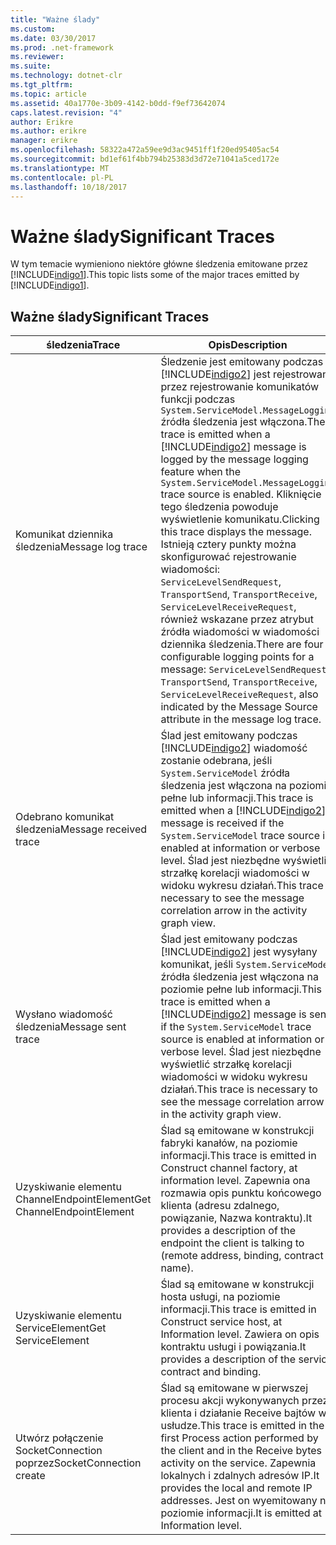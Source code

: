 ```yaml
---
title: "Ważne ślady"
ms.custom: 
ms.date: 03/30/2017
ms.prod: .net-framework
ms.reviewer: 
ms.suite: 
ms.technology: dotnet-clr
ms.tgt_pltfrm: 
ms.topic: article
ms.assetid: 40a1770e-3b09-4142-b0dd-f9ef73642074
caps.latest.revision: "4"
author: Erikre
ms.author: erikre
manager: erikre
ms.openlocfilehash: 58322a472a59ee9d3ac9451ff1f20ed95405ac54
ms.sourcegitcommit: bd1ef61f4bb794b25383d3d72e71041a5ced172e
ms.translationtype: MT
ms.contentlocale: pl-PL
ms.lasthandoff: 10/18/2017
---
```

# <a name="significant-traces"></a><span data-ttu-id="3d3fc-102">Ważne ślady</span><span class="sxs-lookup"><span data-stu-id="3d3fc-102">Significant Traces</span></span>
<span data-ttu-id="3d3fc-103">W tym temacie wymieniono niektóre główne śledzenia emitowane przez [!INCLUDE[indigo1](../../../../../includes/indigo1-md.md)].</span><span class="sxs-lookup"><span data-stu-id="3d3fc-103">This topic lists some of the major traces emitted by [!INCLUDE[indigo1](../../../../../includes/indigo1-md.md)].</span></span>  
  
## <a name="significant-traces"></a><span data-ttu-id="3d3fc-104">Ważne ślady</span><span class="sxs-lookup"><span data-stu-id="3d3fc-104">Significant Traces</span></span>  
  
|<span data-ttu-id="3d3fc-105">śledzenia</span><span class="sxs-lookup"><span data-stu-id="3d3fc-105">Trace</span></span>|<span data-ttu-id="3d3fc-106">Opis</span><span class="sxs-lookup"><span data-stu-id="3d3fc-106">Description</span></span>|  
|-----------|-----------------|  
|<span data-ttu-id="3d3fc-107">Komunikat dziennika śledzenia</span><span class="sxs-lookup"><span data-stu-id="3d3fc-107">Message log trace</span></span>|<span data-ttu-id="3d3fc-108">Śledzenie jest emitowany podczas [!INCLUDE[indigo2](../../../../../includes/indigo2-md.md)] jest rejestrowany przez rejestrowanie komunikatów funkcji podczas `System.ServiceModel.MessageLogging` źródła śledzenia jest włączona.</span><span class="sxs-lookup"><span data-stu-id="3d3fc-108">The trace is emitted when a [!INCLUDE[indigo2](../../../../../includes/indigo2-md.md)] message is logged by the message logging feature when the `System.ServiceModel.MessageLogging` trace source is enabled.</span></span> <span data-ttu-id="3d3fc-109">Kliknięcie tego śledzenia powoduje wyświetlenie komunikatu.</span><span class="sxs-lookup"><span data-stu-id="3d3fc-109">Clicking this trace displays the message.</span></span> <span data-ttu-id="3d3fc-110">Istnieją cztery punkty można skonfigurować rejestrowanie wiadomości: `ServiceLevelSendRequest`, `TransportSend`, `TransportReceive`, `ServiceLevelReceiveRequest`, również wskazane przez atrybut źródła wiadomości w wiadomości dziennika śledzenia.</span><span class="sxs-lookup"><span data-stu-id="3d3fc-110">There are four configurable logging points for a message: `ServiceLevelSendRequest`, `TransportSend`, `TransportReceive`, `ServiceLevelReceiveRequest`, also indicated by the Message Source attribute in the message log trace.</span></span>|  
|<span data-ttu-id="3d3fc-111">Odebrano komunikat śledzenia</span><span class="sxs-lookup"><span data-stu-id="3d3fc-111">Message received trace</span></span>|<span data-ttu-id="3d3fc-112">Ślad jest emitowany podczas [!INCLUDE[indigo2](../../../../../includes/indigo2-md.md)] wiadomość zostanie odebrana, jeśli `System.ServiceModel` źródła śledzenia jest włączona na poziomie pełne lub informacji.</span><span class="sxs-lookup"><span data-stu-id="3d3fc-112">This trace is emitted when a [!INCLUDE[indigo2](../../../../../includes/indigo2-md.md)] message is received if the `System.ServiceModel` trace source is enabled at information or verbose level.</span></span> <span data-ttu-id="3d3fc-113">Ślad jest niezbędne wyświetlić strzałkę korelacji wiadomości w widoku wykresu działań.</span><span class="sxs-lookup"><span data-stu-id="3d3fc-113">This trace is necessary to see the message correlation arrow in the activity graph view.</span></span>|  
|<span data-ttu-id="3d3fc-114">Wysłano wiadomość śledzenia</span><span class="sxs-lookup"><span data-stu-id="3d3fc-114">Message sent trace</span></span>|<span data-ttu-id="3d3fc-115">Ślad jest emitowany podczas [!INCLUDE[indigo2](../../../../../includes/indigo2-md.md)] jest wysyłany komunikat, jeśli `System.ServiceModel` źródła śledzenia jest włączona na poziomie pełne lub informacji.</span><span class="sxs-lookup"><span data-stu-id="3d3fc-115">This trace is emitted when a [!INCLUDE[indigo2](../../../../../includes/indigo2-md.md)] message is sent if the `System.ServiceModel` trace source is enabled at information or verbose level.</span></span> <span data-ttu-id="3d3fc-116">Ślad jest niezbędne wyświetlić strzałkę korelacji wiadomości w widoku wykresu działań.</span><span class="sxs-lookup"><span data-stu-id="3d3fc-116">This trace is necessary to see the message correlation arrow in the activity graph view.</span></span>|  
|<span data-ttu-id="3d3fc-117">Uzyskiwanie elementu ChannelEndpointElement</span><span class="sxs-lookup"><span data-stu-id="3d3fc-117">Get ChannelEndpointElement</span></span>|<span data-ttu-id="3d3fc-118">Ślad są emitowane w konstrukcji fabryki kanałów, na poziomie informacji.</span><span class="sxs-lookup"><span data-stu-id="3d3fc-118">This trace is emitted in Construct channel factory, at information level.</span></span> <span data-ttu-id="3d3fc-119">Zapewnia ona rozmawia opis punktu końcowego klienta (adresu zdalnego, powiązanie, Nazwa kontraktu).</span><span class="sxs-lookup"><span data-stu-id="3d3fc-119">It provides a description of the endpoint the client is talking to (remote address, binding, contract name).</span></span>|  
|<span data-ttu-id="3d3fc-120">Uzyskiwanie elementu ServiceElement</span><span class="sxs-lookup"><span data-stu-id="3d3fc-120">Get ServiceElement</span></span>|<span data-ttu-id="3d3fc-121">Ślad są emitowane w konstrukcji hosta usługi, na poziomie informacji.</span><span class="sxs-lookup"><span data-stu-id="3d3fc-121">This trace is emitted in Construct service host, at Information level.</span></span> <span data-ttu-id="3d3fc-122">Zawiera on opis kontraktu usługi i powiązania.</span><span class="sxs-lookup"><span data-stu-id="3d3fc-122">It provides a description of the service contract and binding.</span></span>|  
|<span data-ttu-id="3d3fc-123">Utwórz połączenie SocketConnection poprzez</span><span class="sxs-lookup"><span data-stu-id="3d3fc-123">SocketConnection create</span></span>|<span data-ttu-id="3d3fc-124">Ślad są emitowane w pierwszej procesu akcji wykonywanych przez klienta i działanie Receive bajtów w usłudze.</span><span class="sxs-lookup"><span data-stu-id="3d3fc-124">This trace is emitted in the first Process action performed by the client and in the Receive bytes activity on the service.</span></span> <span data-ttu-id="3d3fc-125">Zapewnia lokalnych i zdalnych adresów IP.</span><span class="sxs-lookup"><span data-stu-id="3d3fc-125">It provides the local and remote IP addresses.</span></span> <span data-ttu-id="3d3fc-126">Jest on wyemitowany na poziomie informacji.</span><span class="sxs-lookup"><span data-stu-id="3d3fc-126">It is emitted at Information level.</span></span>|
